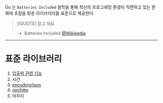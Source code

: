 Go 는 `Batteries Included` 철학을 통해 최신의 프로그래밍 환경이 직면하고 있는 문제에 초점을 맞춘 라이브러리를 표준으로 제공한다.

> [!QUOTE] 참고 자료
>
> - Batteries Included [@Wikipedia](https://en.wikipedia.org/wiki/Batteries_Included)

---

# 표준 라이브러리

1. [입출력 관련 기능](11.1.md)
2. 시간
3. [encoding/json](11.3.md)
4. [net/http](11.4.md)
5. 마무리
